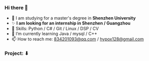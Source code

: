 ### Hi there 👋
- 📘  I am studying for a master's degree in **Shenzhen University**
- ✨ **I am looking for an internship in Shenzhen / Guangzhou**
- 🔧 Skills: Python / C# / Git / Linux / DSP / CV 
- 🌱 I’m currently learning  Java / mysql / C++
- 📫 How to reach me: 834201093@qq.com / hypox128@gmail.com
### Project: ⬇ 